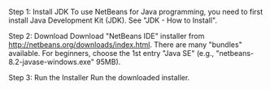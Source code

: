 Step 1: Install JDK
To use NetBeans for Java programming, you need to first install Java Development Kit (JDK). See "JDK - How to Install".

Step 2: Download
Download "NetBeans IDE" installer from http://netbeans.org/downloads/index.html. There are many "bundles" available. For beginners, choose the 1st entry "Java SE" (e.g., "netbeans-8.2-javase-windows.exe" 95MB).

Step 3: Run the Installer
Run the downloaded installer.
